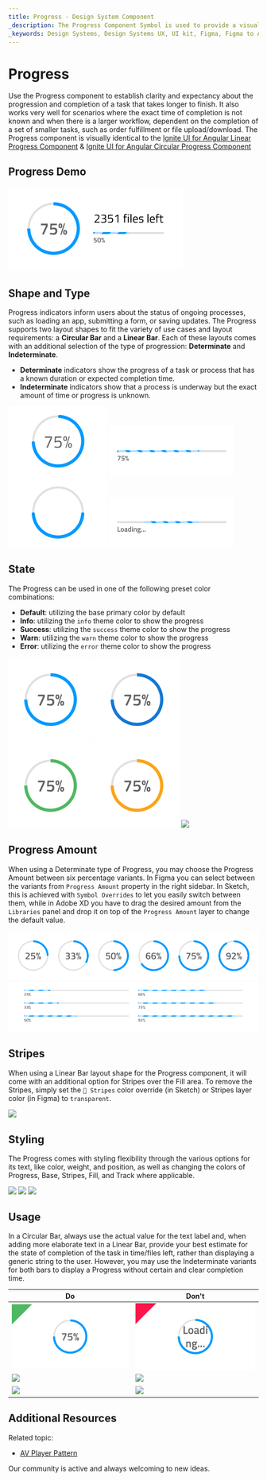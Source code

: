 ```yaml
---
title: Progress - Design System Component
_description: The Progress Component Symbol is used to provide a visual indication regarding the status, progress or completion of a task. 
_keywords: Design Systems, Design Systems UX, UI kit, Figma, Figma to Angular, Export code from Figma, Figma to HTML, Figma UI kits, Sketch, Ignite UI for Angular, Sketch to Angular, Angular, Angular Design System, Export code from Sketch, Design Kits for Angular, Sketch HTML, Sketch to HTML, Sketch UI kits, Adobe XD, Adobe XD to Angular, Export code from Adobe XD, Adobe XD to HTML, Adobe XD UI kits
---
```


# Progress

Use the Progress component to establish clarity and expectancy about the progression and completion of a task that takes longer to finish. It also works very well for scenarios where the exact time of completion is not known and when there is a larger workflow, dependent on the completion of a set of smaller tasks, such as order fulfillment or file upload/download. The Progress component is visually identical to the [Ignite UI for Angular Linear Progress Component](https://www.infragistics.com/products/ignite-ui-angular/angular/components/linear_progress.html) & [Ignite UI for Angular Circular Progress Component](https://www.infragistics.com/products/ignite-ui-angular/angular/components/circular_progress.html)

## Progress Demo

<img class="responsive-img" src="../images/progress_demo.png" srcset="../images/progress_demo@2x.png 2x" />

## Shape and Type

Progress indicators inform users about the status of ongoing processes, such as loading an app, submitting a form, or saving updates. The Progress supports two layout shapes to fit the variety of use cases and layout requirements: a **Circular Bar** and a **Linear Bar**. Each of these layouts comes with an additional selection of the type of progression: **Determinate** and **Indeterminate**.

- **Determinate** indicators show the progress of a task or process that has a known duration or expected completion time.
- **Indeterminate** indicators show that a process is underway but the exact amount of time or progress is unknown.

<img class="responsive-img" src="../images/progress_circular_determinate.png" srcset="../images/progress_circular_determinate@2x.png 2x" />
<img class="responsive-img" src="../images/progress_linear_determinate.png" srcset="../images/progress_linear_determinate@2x.png 2x" />
<img class="responsive-img" src="../images/progress_circular_indeterminate.png" srcset="../images/progress_circular_indeterminate@2x.png 2x" />
<img class="responsive-img" src="../images/progress_linear_indeterminate.png" srcset="../images/progress_linear_indeterminate@2x.png 2x" />

## State

The Progress can be used in one of the following preset color combinations:

- **Default**: utilizing the base primary color by default
- **Info**: utilizing the `info` theme color to show the progress
- **Success**: utilizing the `success` theme color to show the progress
- **Warn**: utilizing the `warn` theme color to show the progress
- **Error**: utilizing the `error` theme color to show the progress

<img class="responsive-img" src="../images/progress_default.png" srcset="../images/progress_default@2x.png 2x" />
<img class="responsive-img" src="../images/progress_info.png" srcset="../images/progress_info@2x.png 2x" />
<img class="responsive-img" src="../images/progress_success.png" srcset="../images/progress_success@2x.png 2x" />
<img class="responsive-img" src="../images/progress_warn.png" srcset="../images/progress_warn@2x.png 2x" />
<img class="responsive-img" src="../images/progress_error.png" srcset="../images/progress_error@2x.png 2x" />

## Progress Amount

When using a Determinate type of Progress, you may choose the Progress Amount between six percentage variants. In Figma you can select between the variants from `Progress Amount` property in the right sidebar. In Sketch, this is achieved with `Symbol Overrides` to let you easily switch between them, while in Adobe XD you have to drag the desired amount from the `Libraries` panel and drop it on top of the `Progress Amount` layer to change the default value.

<img class="responsive-img" src="../images/progress_circular-progress-amount.png" srcset="../images/progress_circular-progress-amount@2x.png 2x" />
<img class="responsive-img" src="../images/progress_linear-progress-amount.png" srcset="../images/progress_linear-progress-amount@2x.png 2x" />

## Stripes

When using a Linear Bar layout shape for the Progress component, it will come with an additional option for Stripes over the Fill area. To remove the Stripes, simply set the `🌈 Stripes` color override (in Sketch) or Stripes layer color (in Figma) to `transparent`.

<img class="responsive-img" src="../images/progress_linearstripes.png" srcset="../images/progress_linearstripes@2x.png 2x" />

## Styling

The Progress comes with styling flexibility through the various options for its text, like color, weight, and position, as well as changing the colors of Progress, Base, Stripes, Fill, and Track where applicable.

<img class="responsive-img" src="../images/progress_striped.png" srcset="../images/progress_striped@2x.png 2x" />
<img class="responsive-img" src="../images/progress_clear.png" srcset="../images/progress_clear@2x.png 2x" />
<img class="responsive-img" src="../images/progress_twocolor.png" srcset="../images/progress_twocolor@2x.png 2x" />

## Usage

In a Circular Bar, always use the actual value for the text label and, when adding more elaborate text in a Linear Bar, provide your best estimate for the state of completion of the task in time/files left, rather than displaying a generic string to the user. However, you may use the Indeterminate variants for both bars to display a Progress without certain and clear completion time.

| Do                                                                                 | Don't                                                                                  |
| ---------------------------------------------------------------------------------- | -------------------------------------------------------------------------------------- |
| <img class="responsive-img" src="../images/progress_do1.png" srcset="../images/progress_do1@2x.png 2x" /> | <img class="responsive-img" src="../images/progress_dont1.png" srcset="../images/progress_dont1@2x.png 2x" /> |
| <img class="responsive-img" src="../images/progress_do2.png" srcset="../images/progress_do2@2x.png 2x" /> | <img class="responsive-img" src="../images/progress_dont2.png" srcset="../images/progress_dont2@2x.png 2x" /> |
| <img class="responsive-img" src="../images/progress_do3.png" srcset="../images/progress_do3@2x.png 2x" /> | <img class="responsive-img" src="../images/progress_dont3.png" srcset="../images/progress_dont3@2x.png 2x" /> |

## Additional Resources

Related topic:

- [AV Player Pattern](../patterns/av.md)
  <div class="divider--half"></div>

Our community is active and always welcoming to new ideas.
